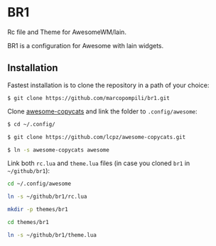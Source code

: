 # BR1

Rc file and Theme for AwesomeWM/lain.

BR1 is a configuration for Awesome with lain widgets.

## Installation

Fastest installation is to clone the repository in a path of your choice:

```
$ git clone https://github.com/marcopompili/br1.git
```

Clone [awesome-copycats](https://github.com/lcpz/awesome-copycats) and link the folder to `.config/awesome`:

```bash
$ cd ~/.config/

$ git clone https://github.com/lcpz/awesome-copycats.git

$ ln -s awesome-copycats awesome
```

Link both `rc.lua` and `theme.lua` files (in case you cloned `br1` in `~/github/br1`):

```bash
cd ~/.config/awesome

ln -s ~/github/br1/rc.lua

mkdir -p themes/br1

cd themes/br1

ln -s ~/github/br1/theme.lua
```